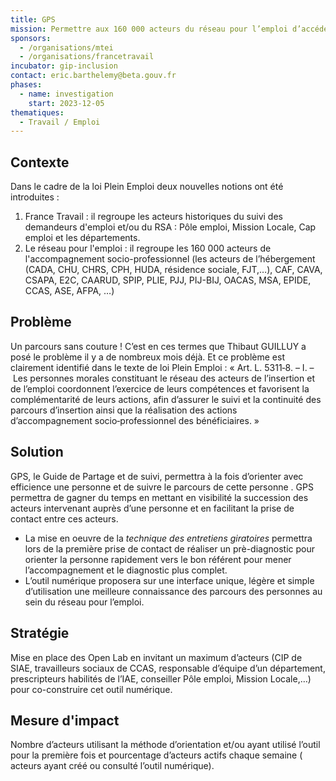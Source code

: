 ```yaml
---
title: GPS
mission: Permettre aux 160 000 acteurs du réseau pour l’emploi d’accéder et de partager les informations quant aux intervenants dans le suivi et l’accompagnement des personnes prises en charge dans le cadre de la loi Plein Emploi.
sponsors:
  - /organisations/mtei
  - /organisations/francetravail
incubator: gip-inclusion
contact: eric.barthelemy@beta.gouv.fr
phases:
  - name: investigation
    start: 2023-12-05
thematiques:
  - Travail / Emploi
---
```

## Contexte
Dans le cadre de la loi Plein Emploi deux nouvelles notions ont été introduites :
1. France Travail : il regroupe les acteurs historiques du suivi des demandeurs d'emploi et/ou du RSA : Pôle emploi, Mission Locale, Cap emploi et les départements.
2. Le réseau pour l'emploi : il regroupe les 160 000 acteurs de l'accompagnement socio-professionnel (les acteurs de l’hébergement (CADA, CHU, CHRS, CPH, HUDA, résidence sociale, FJT,…), CAF, CAVA, CSAPA, E2C, CAARUD, SPIP, PLIE, PJJ, PIJ-BIJ, OACAS, MSA, EPIDE, CCAS, ASE, AFPA, …)
## Problème
Un parcours sans couture ! C’est en ces termes que Thibaut GUILLUY a posé le problème il y a de nombreux mois déjà. Et ce problème est clairement identifié dans le texte de loi Plein Emploi : « Art. L. 5311‑8. – I. – Les personnes morales constituant le réseau des acteurs de l’insertion et de l’emploi coordonnent l’exercice de leurs compétences et favorisent la complémentarité de leurs actions, afin d’assurer le suivi et la continuité des parcours d’insertion ainsi que la réalisation des actions d’accompagnement socio‑professionnel des bénéficiaires. »
## Solution
GPS, le Guide de Partage et de suivi, permettra à la fois d’orienter avec efficience une personne et de suivre le parcours de cette personne . GPS permettra de gagner du temps en mettant en visibilité la succession des acteurs intervenant auprès d’une personne et en facilitant la prise de contact entre ces acteurs.
- La mise en oeuvre de la *technique des entretiens giratoires* permettra lors de la première prise de contact de réaliser un prè-diagnostic pour orienter la personne rapidement vers le bon référent pour mener l’accompagnement et le diagnostic plus complet.
- L’outil numérique proposera sur une interface unique, légère et simple d’utilisation une meilleure connaissance des parcours des personnes au sein du réseau pour l’emploi.
## Stratégie
Mise en place des Open Lab en invitant un maximum d’acteurs (CIP de SIAE, travailleurs sociaux de CCAS, responsable d’équipe d’un département, prescripteurs habilités de l’IAE, conseiller Pôle emploi, Mission Locale,…) pour co-construire cet outil numérique.
## Mesure d'impact
Nombre d’acteurs utilisant la méthode d’orientation et/ou ayant utilisé l’outil pour la première fois et  pourcentage d’acteurs actifs chaque semaine ( acteurs ayant créé ou consulté l’outil numérique).
